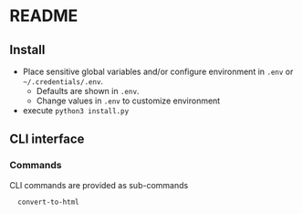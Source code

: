 # README

## Install

- Place sensitive global variables and/or configure environment in
  `.env` or `~/.credentials/.env`.
  - Defaults are shown in `.env`. 
  - Change values in `.env` to customize environment
- execute `python3 install.py`

## CLI interface

### Commands

CLI commands are provided as sub-commands

```bash
  convert-to-html
```
